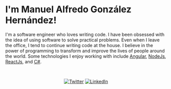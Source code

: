 # I'm Manuel Alfredo González Hernández!

I'm a software engineer who loves writing code. I have been obsessed with the idea of using software to solve practical problems. Even when I leave the office, I tend to continue writing code at the house. I believe in the power of programming to transform and improve the lives of people around the world. Some technologies I enjoy working with include  [Angular](https://angular.io/),  [NodeJs](https://nodejs.org/en/), [ReactJs](https://es.reactjs.org/), and [C#](https://docs.microsoft.com/en-us/dotnet/csharp/).

<br>
<p align="center"> 
<a href="https://twitter.com/manuelglz89" target="blank">
<img alt="Twitter" src="https://img.shields.io/badge/twitter-%231DA1F2.svg?&style=for-the-badge&logo=Twitter&logoColor=white"/></a> 
<a href="www.linkedin.com/in/manuelagh89" target="blank">
<img alt="LinkedIn" src="https://img.shields.io/badge/linkedin-%230077B5.svg?&style=for-the-badge&logo=linkedin&logoColor=white"/></a> 

